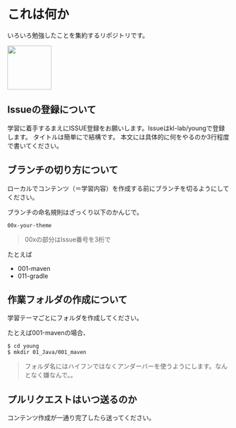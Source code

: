 # これは何か

いろいろ勉強したことを集約するリポジトリです。

<img src="https://dl.dropboxusercontent.com/u/141509/norosk02.png" width="100px">


## Issueの登録について

学習に着手するまえにISSUE登録をお願いします。Issueはkl-lab/youngで登録します。
タイトルは簡単にで結構です。
本文には具体的に何をやるのか3行程度で書いてください。


## ブランチの切り方について

ローカルでコンテンツ（＝学習内容）を作成する前にブランチを切るようにしてください。

ブランチの命名規則はざっくり以下のかんじで。

```
00x-your-theme
```

> 00xの部分はIssue番号を3桁で

たとえば

+ 001-maven
+ 011-gradle

## 作業フォルダの作成について

学習テーマごとにフォルダを作成してください。

たとえば001-mavenの場合、

```
$ cd young
$ mkdir 01_Java/001_maven
```

> フォルダ名にはハイフンではなくアンダーバーを使うようにします。なんとなく嫌なんで。。

## プルリクエストはいつ送るのか

コンテンツ作成が一通り完了したら送ってください。
